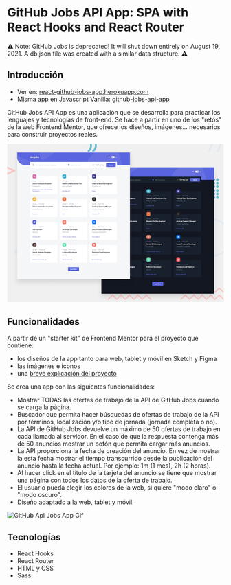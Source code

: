 # GitHub Jobs API App: SPA with React Hooks and React Router

⚠️ Note: GitHub Jobs is deprecated! It will shut down entirely on August 19, 2021. A db.json file was created with a similar data structure. ⚠️

## Introducción

- Ver en: [react-github-jobs-app.herokuapp.com](https://react-github-jobs-app.herokuapp.com/)
- Misma app en Javascript Vanilla: [github-jobs-api-app](https://github.com/mariam-blanco/github-jobs-api-app)

GitHub Jobs API App es una aplicación que se desarrolla para practicar los lenguajes y tecnologías de front-end. Se hace a partir en uno de los "retos" de la web Frontend Mentor, que ofrece los diseños, imágenes... necesarios para construir proyectos reales.

![Design preview for the GitHub Jobs API coding challenge](./src/assets/preview.jpg)

## Funcionalidades

A partir de un "starter kit" de Frontend Mentor para el proyecto que contiene:

- los diseños de la app tanto para web, tablet y móvil en Sketch y Figma
- las imágenes e iconos
- una [breve explicación del proyecto](https://github.com/mariam-blanco/github-jobs-api-app/blob/master/src/assets/README.md)

Se crea una app con las siguientes funcionalidades:

- Mostrar TODAS las ofertas de trabajo de la API de GitHub Jobs cuando se carga la página.
- Buscador que permita hacer búsquedas de ofertas de trabajo de la API por términos, localización y/o tipo de jornada (jornada completa o no).
- La API de GitHub Jobs devuelve un máximo de 50 ofertas de trabajo en cada llamada al servidor. En el caso de que la respuesta contenga más de 50 anuncios mostrar un botón que permita cargar más anuncios.
- La API proporciona la fecha de creación del anuncio. En vez de mostrar la esta fecha mostrar el tiempo transcurrido desde la publicación del anuncio hasta la fecha actual. Por ejemplo: 1m (1 mes), 2h (2 horas).
- Al hacer click en el título de la tarjeta del anuncio se tiene que mostrar una página con todos los datos de la oferta de trabajo.
- El usuario pueda elegir los colores de la web, si quiere "modo claro" o "modo oscuro".
- Diseño adaptado a la web, tablet y móvil.

![GitHub Api Jobs App Gif](https://github.com/mariam-blanco/react-github-jobs-app/blob/master/src/assets/responsive.gif)

## Tecnologías

- React Hooks
- React Router
- HTML y CSS
- Sass
